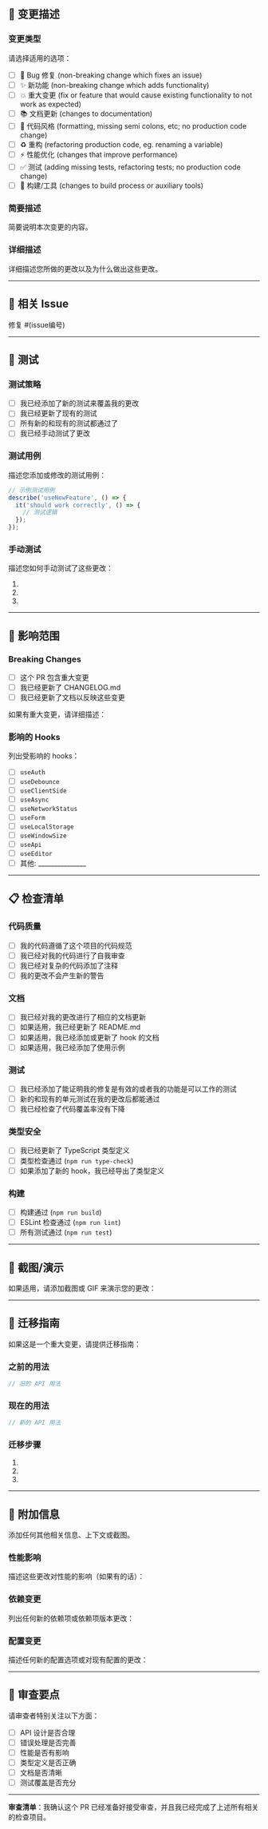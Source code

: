 ## 📝 变更描述

### 变更类型
请选择适用的选项：

- [ ] 🐛 Bug 修复 (non-breaking change which fixes an issue)
- [ ] ✨ 新功能 (non-breaking change which adds functionality)
- [ ] 💥 重大变更 (fix or feature that would cause existing functionality to not work as expected)
- [ ] 📚 文档更新 (changes to documentation)
- [ ] 🎨 代码风格 (formatting, missing semi colons, etc; no production code change)
- [ ] ♻️ 重构 (refactoring production code, eg. renaming a variable)
- [ ] ⚡ 性能优化 (changes that improve performance)
- [ ] ✅ 测试 (adding missing tests, refactoring tests; no production code change)
- [ ] 🔧 构建/工具 (changes to build process or auxiliary tools)

### 简要描述
简要说明本次变更的内容。

### 详细描述
详细描述您所做的更改以及为什么做出这些更改。

---

## 🔗 相关 Issue

修复 #(issue编号)

---

## 🧪 测试

### 测试策略
- [ ] 我已经添加了新的测试来覆盖我的更改
- [ ] 我已经更新了现有的测试
- [ ] 所有新的和现有的测试都通过了
- [ ] 我已经手动测试了更改

### 测试用例
描述您添加或修改的测试用例：

```typescript
// 示例测试用例
describe('useNewFeature', () => {
  it('should work correctly', () => {
    // 测试逻辑
  });
});
```

### 手动测试
描述您如何手动测试了这些更改：

1. 
2. 
3. 

---

## 📱 影响范围

### Breaking Changes
- [ ] 这个 PR 包含重大变更
- [ ] 我已经更新了 CHANGELOG.md
- [ ] 我已经更新了文档以反映这些变更

如果有重大变更，请详细描述：

### 影响的 Hooks
列出受影响的 hooks：

- [ ] `useAuth`
- [ ] `useDebounce`
- [ ] `useClientSide`
- [ ] `useAsync`
- [ ] `useNetworkStatus`
- [ ] `useForm`
- [ ] `useLocalStorage`
- [ ] `useWindowSize`
- [ ] `useApi`
- [ ] `useEditor`
- [ ] 其他: _______________

---

## 📋 检查清单

### 代码质量
- [ ] 我的代码遵循了这个项目的代码规范
- [ ] 我已经对我的代码进行了自我审查
- [ ] 我已经对复杂的代码添加了注释
- [ ] 我的更改不会产生新的警告

### 文档
- [ ] 我已经对我的更改进行了相应的文档更新
- [ ] 如果适用，我已经更新了 README.md
- [ ] 如果适用，我已经添加或更新了 hook 的文档
- [ ] 如果适用，我已经添加了使用示例

### 测试
- [ ] 我已经添加了能证明我的修复是有效的或者我的功能是可以工作的测试
- [ ] 新的和现有的单元测试在我的更改后都能通过
- [ ] 我已经检查了代码覆盖率没有下降

### 类型安全
- [ ] 我已经更新了 TypeScript 类型定义
- [ ] 类型检查通过 (`npm run type-check`)
- [ ] 如果添加了新的 hook，我已经导出了类型定义

### 构建
- [ ] 构建通过 (`npm run build`)
- [ ] ESLint 检查通过 (`npm run lint`)
- [ ] 所有测试通过 (`npm run test`)

---

## 📸 截图/演示

如果适用，请添加截图或 GIF 来演示您的更改：

---

## 🔄 迁移指南

如果这是一个重大变更，请提供迁移指南：

### 之前的用法
```typescript
// 旧的 API 用法
```

### 现在的用法
```typescript
// 新的 API 用法
```

### 迁移步骤
1. 
2. 
3. 

---

## 📝 附加信息

添加任何其他相关信息、上下文或截图。

### 性能影响
描述这些更改对性能的影响（如果有的话）：

### 依赖变更
列出任何新的依赖项或依赖项版本更改：

### 配置变更
描述任何新的配置选项或对现有配置的更改：

---

## 🙏 审查要点

请审查者特别关注以下方面：

- [ ] API 设计是否合理
- [ ] 错误处理是否完善
- [ ] 性能是否有影响
- [ ] 类型定义是否正确
- [ ] 文档是否清晰
- [ ] 测试覆盖是否充分

---

**审查清单**：我确认这个 PR 已经准备好接受审查，并且我已经完成了上述所有相关的检查项目。 